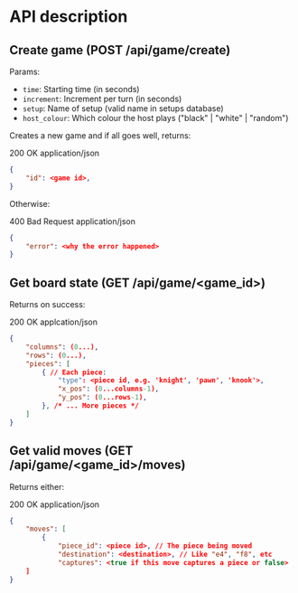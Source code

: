# API description

## Create game (POST /api/game/create)

Params:
 - `time`: Starting time (in seconds)
 - `increment`: Increment per turn (in seconds)
 - `setup`: Name of setup (valid name in setups database)
 - `host_colour`: Which colour the host plays ("black" | "white" | "random")

Creates a new game and if all goes well, returns:

200 OK
application/json

```json
{
    "id": <game id>,
}
```

Otherwise:

400 Bad Request
application/json

```json
{
    "error": <why the error happened>
}
```

## Get board state (GET /api/game/<game_id>)

Returns on success:

200 OK
applcation/json

```json
{
    "columns": (0...),
    "rows": (0...),
    "pieces": [
        { // Each piece:
            "type": <piece id, e.g. 'knight', 'pawn', 'knook'>,
            "x_pos": (0...columns-1),
            "y_pos": (0...rows-1),
        }, /* ... More pieces */
    ]
}
```

## Get valid moves (GET /api/game/<game_id>/moves)

Returns either:

200 OK
application/json

```json
{
    "moves": [
        {
            "piece_id": <piece id>, // The piece being moved
            "destination": <destination>, // Like "e4", "f8", etc
            "captures": <true if this move captures a piece or false>
    ]
}
```